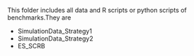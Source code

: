
This folder includes all data and R scripts or python scripts of benchmarks.They are
- SimulationData_Strategy1
- SimulationData_Strategy2
- ES_SCRB
